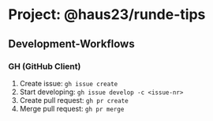 # Project: @haus23/runde-tips

## Development-Workflows

### GH (GitHub Client)

1. Create issue: `gh issue create`
2. Start developing: `gh issue develop -c <issue-nr>`
3. Create pull request: `gh pr create`
4. Merge pull request: `gh pr merge`
